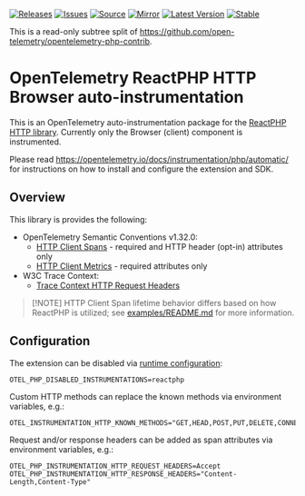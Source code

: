 [![Releases](https://img.shields.io/badge/releases-purple)](https://github.com/opentelemetry-php/contrib-auto-reactphp/releases)
[![Issues](https://img.shields.io/badge/issues-pink)](https://github.com/open-telemetry/opentelemetry-php/issues)
[![Source](https://img.shields.io/badge/source-contrib-green)](https://github.com/open-telemetry/opentelemetry-php-contrib/tree/main/src/Instrumentation/ReactPHP)
[![Mirror](https://img.shields.io/badge/mirror-opentelemetry--php--contrib-blue)](https://github.com/opentelemetry-php/contrib-auto-reactphp)
[![Latest Version](http://poser.pugx.org/open-telemetry/opentelemetry-auto-reactphp/v/unstable)](https://packagist.org/packages/open-telemetry/opentelemetry-auto-reactphp/)
[![Stable](http://poser.pugx.org/open-telemetry/opentelemetry-auto-reactphp/v/stable)](https://packagist.org/packages/open-telemetry/opentelemetry-auto-reactphp/)

This is a read-only subtree split of https://github.com/open-telemetry/opentelemetry-php-contrib.

# OpenTelemetry ReactPHP HTTP Browser auto-instrumentation

This is an OpenTelemetry auto-instrumentation package for the [ReactPHP HTTP library](https://reactphp.org/http/). Currently only the Browser (client) component is instrumented.

Please read https://opentelemetry.io/docs/instrumentation/php/automatic/ for instructions on how to
install and configure the extension and SDK.

## Overview

This library is provides the following:

- OpenTelemetry Semantic Conventions v1.32.0:
    - [HTTP Client Spans](https://opentelemetry.io/docs/specs/semconv/http/http-spans/#http-client-span) - required and HTTP header (opt-in) attributes only
    - [HTTP Client Metrics](https://opentelemetry.io/docs/specs/semconv/http/http-metrics/#http-client) - required attributes only
- W3C Trace Context:
    - [Trace Context HTTP Request Headers](https://www.w3.org/TR/trace-context/#trace-context-http-headers-format)

> [!NOTE] HTTP Client Span lifetime behavior differs based on how ReactPHP is utilized; see [examples/README.md](examples/README.md) for more information.

## Configuration

The extension can be disabled via [runtime configuration](https://opentelemetry.io/docs/instrumentation/php/sdk/#configuration):

```shell
OTEL_PHP_DISABLED_INSTRUMENTATIONS=reactphp
```

Custom HTTP methods can replace the known methods via environment variables, e.g.:

```shell
OTEL_INSTRUMENTATION_HTTP_KNOWN_METHODS="GET,HEAD,POST,PUT,DELETE,CONNECT,OPTIONS,TRACE,PATCH,MyCustomMethod"
```

Request and/or response headers can be added as span attributes via environment variables, e.g.:

```shell
OTEL_PHP_INSTRUMENTATION_HTTP_REQUEST_HEADERS=Accept
OTEL_PHP_INSTRUMENTATION_HTTP_RESPONSE_HEADERS="Content-Length,Content-Type"
```
